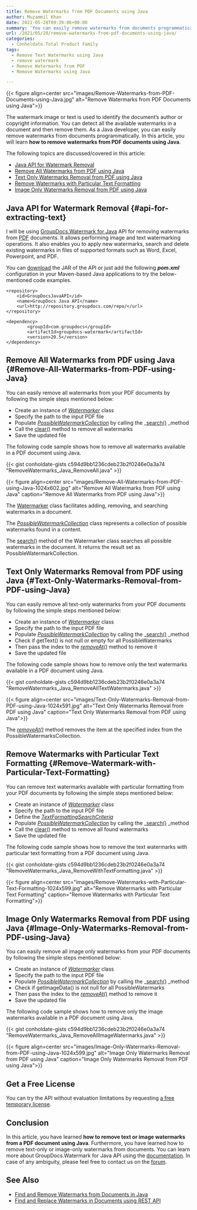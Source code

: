 ```yaml
---
title: Remove Watermarks from PDF Documents using Java
author: Muzammil Khan
date: 2021-05-28T09:39:06+00:00
summary: 'You can easily remove watermarks from documents programmatically. In this article, you will learn <strong>how to remove watermarks from PDF documents using Java</strong>.'
url: /2021/05/28/remove-watermarks-from-pdf-documents-using-java/
categories:
  - Conholdate.Total Product Family
tags:
  - Remove Text Watermarks using Java
  - remove watermark
  - Remove Watermarks from PDF
  - Remove Watermarks using Java

---
```



{{< figure align=center src="images/Remove-Watermarks-from-PDF-Documents-using-Java.jpg" alt="Remove Watermarks from PDF Documents using Java">}}
 

The watermark image or text is used to identify the&nbsp;document&#8217;s&nbsp;author or copyright information. You can detect all the available watermarks in a document and then remove them. As a Java developer, you can easily remove watermarks from documents programmatically. In this article, you will learn&nbsp;**how to remove watermarks from PDF documents using Java**.

The following topics are discussed/covered in this article:

  * [Java API for Watermark Removal][2]
  * [Remove All Watermarks from PDF using Java][3]
  * [Text Only Watermarks Removal from PDF using Java][4]
  * [Remove Watermarks with Particular Text Formatting][5]
  * [Image Only Watermarks Removal from PDF using Java][6]

## Java API for Watermark Removal {#api-for-extracting-text}

I will be using&nbsp;[GroupDocs.Watermark for Java][7]&nbsp;API for removing watermarks from [PDF][8] documents. It allows performing image and text watermarking operations. It also enables you to apply new watermarks, search and delete existing watermarks in files of supported formats such as Word, Excel, Powerpoint, and PDF.

You can&nbsp;[download][9]&nbsp;the JAR of the API or just add the following **_pom.xml_** configuration in your Maven-based Java applications to try the below-mentioned code examples.

<pre class="wp-block-code"><code>&lt;repository&gt;
	&lt;id&gt;GroupDocsJavaAPI&lt;/id&gt;
	&lt;name&gt;GroupDocs Java API&lt;/name&gt;
	&lt;url&gt;http://repository.groupdocs.com/repo/&lt;/url&gt;
&lt;/repository&gt;</code></pre>

<pre class="wp-block-code"><code>&lt;dependency&gt;
        &lt;groupId&gt;com.groupdocs&lt;/groupId&gt;
        &lt;artifactId&gt;groupdocs-watermark&lt;/artifactId&gt;
        &lt;version&gt;20.5&lt;/version&gt; 
&lt;/dependency&gt;</code></pre>

## Remove All Watermarks from PDF using Java {#Remove-All-Watermarks-from-PDF-using-Java}

You can easily remove all watermarks from your PDF documents by following the simple steps mentioned below:

  * Create an instance of _[Watermarker][10]_ class
  * Specify the path to the input PDF file
  * Populate _[PossibleWatermarkCollection][11]_ by calling the&nbsp;_[search()][12]&nbsp;_method
  * Call the [clear()][13] method to remove all watermarks
  * Save the updated file

The following code sample shows how to remove all watermarks available in a PDF document using Java.

{{< gist conholdate-gists c594d9bb1236cdeb23b2f0246e0a3a74 "RemoveWatermarks_Java_RemoveAll.java" >}}

{{< figure align=center src="images/Remove-All-Watermarks-from-PDF-using-Java-1024x602.jpg" alt="Remove All Watermarks from PDF using Java" caption="Remove All Watermarks from PDF using Java">}}
 

The [Watermarker][10] class facilitates adding, removing, and searching watermarks in a document.

The _[PossibleWatermarkCollection][11]_ class represents a collection of possible watermarks found in a content.

The [search()][12] method of the Watermarker class searches all possible watermarks in the document. It returns the result set as PossibleWatermarkCollection.

## Text Only Watermarks Removal from PDF using Java {#Text-Only-Watermarks-Removal-from-PDF-using-Java}

You can easily remove all text-only watermarks from your PDF documents by following the simple steps mentioned below:

  * Create an instance of _[Watermarker][10]_ class
  * Specify the path to the input PDF file
  * Populate _[PossibleWatermarkCollection][11]_ by calling the&nbsp;_[search()][12]&nbsp;_method
  * Check if getText() is not null or empty for all PossibleWatermarks
  * Then pass the index to the [_removeAt()_][15] method to remove it
  * Save the updated file

The following code sample shows how to remove only the text watermarks available in a PDF document using Java.

{{< gist conholdate-gists c594d9bb1236cdeb23b2f0246e0a3a74 "RemoveWatermarks_Java_RemoveAllTextWatermarks.java" >}}

{{< figure align=center src="images/Text-Only-Watermarks-Removal-from-PDF-using-Java-1024x591.jpg" alt="Text Only Watermarks Removal from PDF using Java" caption="Text Only Watermarks Removal from PDF using Java">}}
 

The [_removeAt()_][15] method removes the item at the specified index from the PossibleWatermarksCollection.

## Remove Watermarks with Particular Text Formatting {#Remove-Watermark-with-Particular-Text-Formatting}

You can remove text watermarks available with particular formatting from your PDF documents by following the simple steps mentioned below:

  * Create an instance of _[Watermarker][10]_ class
  * Specify the path to the input PDF file
  * Define the _[TextFormattingSearchCriteria][17]_
  * Populate _[PossibleWatermarkCollection][11]_ by calling the&nbsp;_[search()][12]&nbsp;_method
  * Call the [clear()][13] method to remove all found watermarks
  * Save the updated file

The following code sample shows how to remove the text watermarks with particular text formatting from a PDF document using Java.

{{< gist conholdate-gists c594d9bb1236cdeb23b2f0246e0a3a74 "RemoveWatermarks_Java_RemoveWithTextFormatting.java" >}}

{{< figure align=center src="images/Remove-Watermarks-with-Particular-Text-Formatting-1024x599.jpg" alt="Remove Watermarks with Particular Text Formatting" caption="Remove Watermarks with Particular Text Formatting">}}
 

## Image Only Watermarks Removal from PDF using Java {#Image-Only-Watermarks-Removal-from-PDF-using-Java}

You can easily remove all image only watermarks from your PDF documents by following the simple steps mentioned below:

  * Create an instance of _[Watermarker][10]_ class
  * Specify the path to the input PDF file
  * Populate _[PossibleWatermarkCollection][11]_ by calling the&nbsp;_[search()][12]&nbsp;_method
  * Check if getImageData() is not null for all PossibleWatermarks
  * Then pass the index to the [_removeAt(_)][15] method to remove it
  * Save the updated file

The following code sample shows how to remove only the image watermarks available in a PDF document using Java.

{{< gist conholdate-gists c594d9bb1236cdeb23b2f0246e0a3a74 "RemoveWatermarks_Java_RemoveAllImageWatermarks.java" >}}

{{< figure align=center src="images/Image-Only-Watermarks-Removal-from-PDF-using-Java-1024x599.jpg" alt="Image Only Watermarks Removal from PDF using Java" caption="Image Only Watermarks Removal from PDF using Java">}}
 

## Get a Free License

You can try the API without evaluation limitations by requesting&nbsp;[a free temporary license][20].

## Conclusion

In this article, you have learned **how to remove text or image watermarks from a PDF document using Java**. Furthermore, you have learned how to remove text-only or image-only watermarks from documents. You can learn more about GroupDocs.Watermark for Java API using the [documentation][21]. In case of any ambiguity, please feel free to contact us on the [forum][22].

## See Also

  * [Find and Remove Watermarks from Documents in Java][23]
  * [Find and Replace Watermarks in Documents using REST API][24]

 [1]: https://blog.conholdate.com/wp-content/uploads/sites/27/2021/05/Remove-Watermarks-from-PDF-Documents-using-Java.jpg
 [2]: https://blog.conholdate.com/2021/05/21/extract-text-from-doc-or-docx-using-csharp/#api-for-extracting-text
 [3]: #Remove-All-Watermarks-from-PDF-using-Java
 [4]: #Text-Only-Watermarks-Removal-from-PDF-using-Java
 [5]: #Remove-Watermark-with-Particular-Text-Formatting
 [6]: #Image-Only-Watermarks-Removal-from-PDF-using-Java
 [7]: https://products.groupdocs.com/watermark/java
 [8]: https://docs.fileformat.com/pdf/
 [9]: https://downloads.groupdocs.com/watermark/java
 [10]: https://apireference.groupdocs.com/watermark/java/com.groupdocs.watermark/Watermarker
 [11]: https://apireference.groupdocs.com/watermark/java/com.groupdocs.watermark.search/PossibleWatermarkCollection
 [12]: https://apireference.groupdocs.com/watermark/java/com.groupdocs.watermark/Watermarker#search()
 [13]: https://apireference.groupdocs.com/watermark/java/com.groupdocs.watermark.common/RemoveOnlyListBase#clear()
 [14]: https://blog.conholdate.com/wp-content/uploads/sites/27/2021/05/Remove-All-Watermarks-from-PDF-using-Java.jpg
 [15]: https://apireference.groupdocs.com/watermark/java/com.groupdocs.watermark.common/RemoveOnlyListBase#removeAt(int)
 [16]: https://blog.conholdate.com/wp-content/uploads/sites/27/2021/05/Text-Only-Watermarks-Removal-from-PDF-using-Java.jpg
 [17]: https://apireference.groupdocs.com/watermark/java/com.groupdocs.watermark.search/TextFormattingSearchCriteria
 [18]: https://blog.conholdate.com/wp-content/uploads/sites/27/2021/05/Remove-Watermarks-with-Particular-Text-Formatting.jpg
 [19]: https://blog.conholdate.com/wp-content/uploads/sites/27/2021/05/Image-Only-Watermarks-Removal-from-PDF-using-Java.jpg
 [20]: https://purchase.groupdocs.com/temporary-license
 [21]: https://docs.groupdocs.com/watermark/java/
 [22]: https://forum.groupdocs.com/c/watermark/
 [23]: https://blog.groupdocs.com/2020/11/30/find-and-remove-watermarks-from-documents-in-java/
 [24]: https://blog.groupdocs.cloud/2021/02/09/find-and-replace-watermark-using-rest-api/




